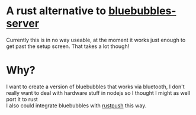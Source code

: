 # A rust alternative to [bluebubbles-server](https://github.com/BlueBubblesApp/bluebubbles-server)
Currently this is in no way useable, at the moment it works just enough to get past the setup screen. That takes a lot though!
# Why?
I want to create a version of bluebubbles that works via bluetooth, I don't really want to deal with hardware stuff in nodejs so I thought I might as well port it to rust\
I also could integrate bluebubbles with [rustpush](https://github.com/TaeHagen/rustpush) this way. 
